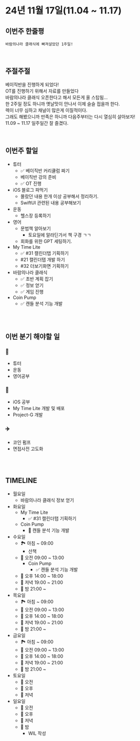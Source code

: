 # 24년 11월 17일(11.04 ~ 11.17)

## **이번주 한줄평**
```
바람의나라 클래식에 빠져살았던 1주일!
```

<br/>

## 주절주절
베이직반을 진행하게 되었다!   
OT를 진행하기 위해서 자료를 만들었다   
바람의나라 클래식 오픈한다고 해서 모든게 올 스탑됨...   
한 2주일 정도 하니까 옛날맛이 안나서 이제 슬슬 접을까 한다.    
렉이 너무 심하고 채널이 많은게 이질적이다.   
그래도 해봤으니까 만족은 하니까 다음주부터는 다시 열심히 살아보자!   
11.09 ~ 11.17 일주일간 잘 즐겼다.   


<br/>

## 이번주 할일
- 튜터
    - ✅ 베이직반 커리큘럼 짜기
    - 베이직반 강의 준비
    - ✅ OT 진행 
- iOS 블로그 파먹기
    - 몰랐던 내용 한개 이상 공부해서 정리하기.
    - SwiftUI 관련된 내용 공부해보기
- 운동
    - 헬스장 등록하기
- 영어
    - 문법책 알아보기
        - 토요일에 알라딘가서 책 구경 ㄱㄱ
    - 회화를 위한 GPT 세팅하기.
- My Time Lite
    - ✅ #31 캘린더탭 기획하기
    - #21 캘린더탭 개발 하기
    - #32 더보기화면 기획하기
- 바람의나라 클래식
    - ✅ 초반 계획 잡기
    - ✅ 정보 얻기
    - ✅ 게임 진행 
- Coin Pump
    - ✅ 캔들 분석 기능 개발 

<br/>



<br/>

## 이번 분기 해야할 일
### 💪 
- 튜터
- 운동
- 영어공부

### 🚀
- iOS 공부
- My Time Lite 개발 및 배포
- Project-G 개발   

### ✈️ 
- 코인 펌프
- 면접사전 고도화


<br/>
<br/>

## TIMELINE
- 월요일
    - 바람의나라 클래식 정보 얻기
- 화요일
    - My Time Lite
        - ✅ #31 캘린더탭 기획하기
    - Coin Pump
        - 🚀 캔들 분석 기능 개발 
- 수요일
    - 🏞️ 아침 ~ 09:00
        - 산책
    - 🌅 오전 09:00 ~ 13:00
        - Coin Pump
            - ✅ 캔들 분석 기능 개발 
    - 🌄 오후 14:00 ~ 18:00
    - 🌇 저녁 19:00 ~ 21:00
    - 🌙 밤  21:00 ~ 
- 목요일
    - 🏞️ 아침 ~ 09:00
    - 🌅 오전 09:00 ~ 13:00 
    - 🌄 오후 14:00 ~ 18:00
    - 🌇 저녁 19:00 ~ 21:00
    - 🌙 밤  21:00 ~ 
- 금요일
    - 🏞️ 아침 ~ 09:00
    - 🌅 오전 09:00 ~ 13:00 
    - 🌄 오후 14:00 ~ 18:00
    - 🌇 저녁 19:00 ~ 21:00
    - 🌙 밤  21:00 ~ 
- 토요일
    - 🌅 오전 
    - 🌄 오후 
    - 🌇 저녁 
- 일요일
    - 🌅 오전 
    - 🌄 오후 
    - 🌇 저녁 
    - 🌙 밤 
        - WIL 작성
